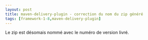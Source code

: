 ```yaml
---
layout: post
title: maven-delivery-plugin - correction du nom du zip généré
tags: [framework-1-8,maven-delivery-plugin]
---
```

Le zip est désomais nommé avec le numéro de version livré.